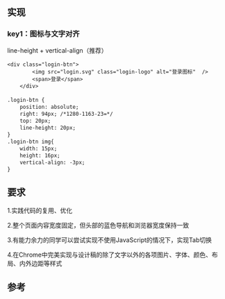 ## 实现

### key1：图标与文字对齐

line-height + vertical-align（推荐）

    <div class="login-btn">
            <img src="login.svg" class="login-logo" alt="登录图标"  />
            <span>登录</span>
        </div>
    
    .login-btn {
        position: absolute;
        right: 94px; /*1280-1163-23=*/
        top: 20px;
        line-height: 20px;
    }
    .login-btn img{
        width: 15px;
        height: 16px;
        vertical-align: -3px;
    }
    

## 要求

1.实践代码的复用、优化

2.整个页面内容宽度固定，但头部的蓝色导航和浏览器宽度保持一致

3.有能力余力的同学可以尝试实现不使用JavaScript的情况下，实现Tab切换

4.在Chrome中完美实现与设计稿的除了文字以外的各项图片、字体、颜色、布局、内外边距等样式

## 参考

